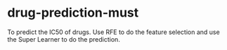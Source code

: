 # drug-prediction-must
To predict the IC50 of drugs. Use RFE to do the feature selection and use the Super Learner to do the prediction.
